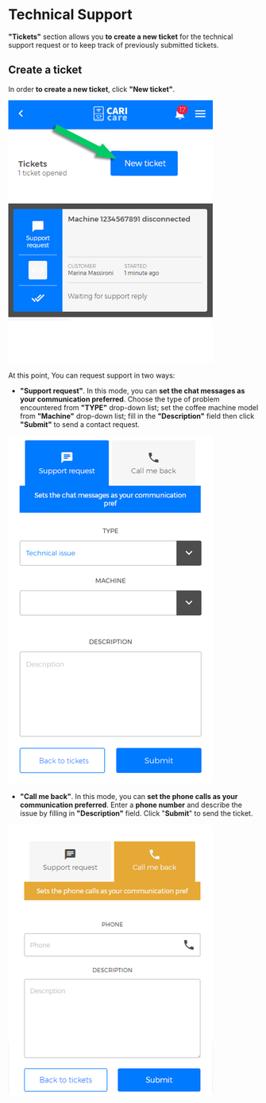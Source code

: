 # Technical Support

**"Tickets"** section allows you **to create a new ticket** for the technical support request or to keep track of previously submitted tickets.


## Create a ticket

In order **to create a new ticket**, click **"New ticket"**.

<kbd>![Add New Ticket](_images/tickets-01-eng.png)</kbd>

At this point, You can request support in two ways:

- **"Support request"**. In this mode, you can **set the chat messages as your communication preferred**. Choose the type of problem encountered from **"TYPE"** drop-down list; set the coffee machine model from **"Machine"** drop-down list; fill in the **"Description"** field then click **"Submit"** to send a contact request.

<kbd>![Support Request](_images/tickets-02-eng.png)</kbd>


- **"Call me back"**. In this mode, you can **set the phone calls as your communication preferred**. Enter a **phone number** and describe the issue by filling in **"Description"** field. Click "**Submit**" to send the ticket. 

<kbd>![Call me back](_images/tickets-03-callmeback.png)</kbd>












